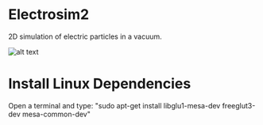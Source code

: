 # Electrosim2
  2D simulation of electric particles in a vacuum.
  
  ![alt text][logo]

[logo]: https://github.com/alek145/ElectroSim2/tree/master/res/icon/Demo.PNG "Logo Title Text 2"
  

# Install Linux Dependencies
  Open a terminal and type:
    "sudo apt-get install libglu1-mesa-dev freeglut3-dev mesa-common-dev"
